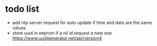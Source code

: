 # todo list

* add ntp server request for auto update if time and date are the same values
* store uuid in eeprom if a nil id request a new one https://www.uuidgenerator.net/api/version4




